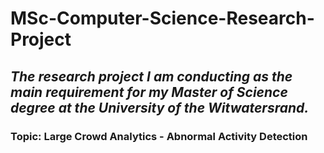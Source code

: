 # MSc-Computer-Science-Research-Project

*The research project I am conducting as the main requirement for my Master of Science degree at the University of the Witwatersrand.*
-------------------------------------------------------------------------------------------
### Topic: Large Crowd Analytics - Abnormal Activity Detection
